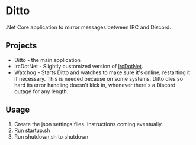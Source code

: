# Ditto
.Net Core application to mirror messages between IRC and Discord.

## Projects

* Ditto - the main application
* IrcDotNet - Slightly customized version of [IrcDotNet](https://github.com/IrcDotNet/IrcDotNet).
* Watchog - Starts Ditto and watches to make sure it's online, restarting it if necessary. This is needed because on some systems, Ditto dies so hard its error handling doesn't kick in, whenever there's a Discord outage for any length.

## Usage
1. Create the json settings files. Instructions coming eventually.
2. Run startup.sh
3. Run shutdown.sh to shutdown
